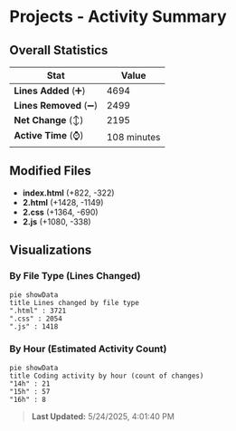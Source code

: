 # Projects - Activity Summary 

## Overall Statistics

| Stat                   | Value                                                             |
| ---------------------- | ----------------------------------------------------------------- |
| **Lines Added** (➕)   | 4694                                          |
| **Lines Removed** (➖) | 2499                                        |
| **Net Change** (↕)    | 2195                |
| **Active Time** (⌚)   | 108 minutes |


## Modified Files
- **index.html** (+822, -322)
- **2.html** (+1428, -1149)
- **2.css** (+1364, -690)
- **2.js** (+1080, -338)

## Visualizations

### By File Type (Lines Changed)

```mermaid
pie showData
title Lines changed by file type
".html" : 3721
".css" : 2054
".js" : 1418
```

### By Hour (Estimated Activity Count)

```mermaid
pie showData
title Coding activity by hour (count of changes)
"14h" : 21
"15h" : 57
"16h" : 8
```


> **Last Updated:** 5/24/2025, 4:01:40 PM